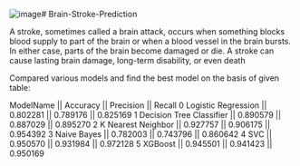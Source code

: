 ![image](https://github.com/sharma-srishti/Brain-Stroke-Prediction/assets/91448471/94088ad7-beb0-463a-aed4-d275e7b279b5)# Brain-Stroke-Prediction

A stroke, sometimes called a brain attack, occurs when something blocks blood supply to part of the brain or when a blood vessel in the brain bursts. In either case, parts of the brain become damaged or die. A stroke can cause lasting brain damage, long-term disability, or even death

Compared various models and find the best model on the basis of given table:

ModelName ||	Accuracy ||	Precision ||	Recall
0	Logistic Regression ||	0.802281 ||	0.789176 ||	0.825169
1	Decision Tree Classifier ||	0.890579 ||	0.887029 ||	0.895270
2	K Nearest Neighbor ||	0.927757 ||	0.906175 ||	0.954392
3	Naive Bayes	|| 0.782003 ||	0.743796 ||	0.860642
4	SVC ||	0.950570 ||	0.931984 ||	0.972128
5	XGBoost ||	0.945501 ||	0.941423 ||	0.950169
